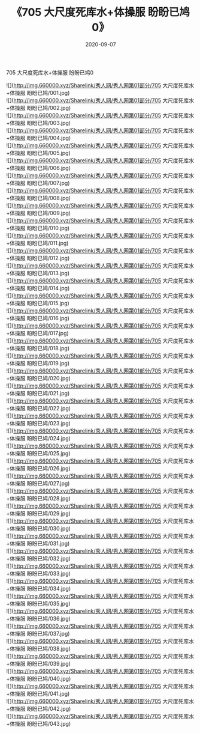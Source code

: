 ﻿---
layout: post
title:  《705 大尺度死库水+体操服 盼盼已鸠0》
date:   2020-09-07
img: http://img.660000.xyz/Sharelink/秀人网/秀人网第01部分/705 大尺度死库水+体操服 盼盼已鸠0/000.jpg
categories: [美女, 清纯, 唯美]
---

705 大尺度死库水+体操服 盼盼已鸠0

  ![](http://img.660000.xyz/Sharelink/秀人网/秀人网第01部分/705 大尺度死库水+体操服 盼盼已鸠/001.jpg) <br> ![](http://img.660000.xyz/Sharelink/秀人网/秀人网第01部分/705 大尺度死库水+体操服 盼盼已鸠/002.jpg) <br> ![](http://img.660000.xyz/Sharelink/秀人网/秀人网第01部分/705 大尺度死库水+体操服 盼盼已鸠/003.jpg) <br> ![](http://img.660000.xyz/Sharelink/秀人网/秀人网第01部分/705 大尺度死库水+体操服 盼盼已鸠/004.jpg) <br> ![](http://img.660000.xyz/Sharelink/秀人网/秀人网第01部分/705 大尺度死库水+体操服 盼盼已鸠/005.jpg) <br> ![](http://img.660000.xyz/Sharelink/秀人网/秀人网第01部分/705 大尺度死库水+体操服 盼盼已鸠/006.jpg) <br> ![](http://img.660000.xyz/Sharelink/秀人网/秀人网第01部分/705 大尺度死库水+体操服 盼盼已鸠/007.jpg) <br> ![](http://img.660000.xyz/Sharelink/秀人网/秀人网第01部分/705 大尺度死库水+体操服 盼盼已鸠/008.jpg) <br> ![](http://img.660000.xyz/Sharelink/秀人网/秀人网第01部分/705 大尺度死库水+体操服 盼盼已鸠/009.jpg) <br> ![](http://img.660000.xyz/Sharelink/秀人网/秀人网第01部分/705 大尺度死库水+体操服 盼盼已鸠/010.jpg) <br> ![](http://img.660000.xyz/Sharelink/秀人网/秀人网第01部分/705 大尺度死库水+体操服 盼盼已鸠/011.jpg) <br> ![](http://img.660000.xyz/Sharelink/秀人网/秀人网第01部分/705 大尺度死库水+体操服 盼盼已鸠/012.jpg) <br> ![](http://img.660000.xyz/Sharelink/秀人网/秀人网第01部分/705 大尺度死库水+体操服 盼盼已鸠/013.jpg) <br> ![](http://img.660000.xyz/Sharelink/秀人网/秀人网第01部分/705 大尺度死库水+体操服 盼盼已鸠/014.jpg) <br> ![](http://img.660000.xyz/Sharelink/秀人网/秀人网第01部分/705 大尺度死库水+体操服 盼盼已鸠/015.jpg) <br> ![](http://img.660000.xyz/Sharelink/秀人网/秀人网第01部分/705 大尺度死库水+体操服 盼盼已鸠/016.jpg) <br> ![](http://img.660000.xyz/Sharelink/秀人网/秀人网第01部分/705 大尺度死库水+体操服 盼盼已鸠/017.jpg) <br> ![](http://img.660000.xyz/Sharelink/秀人网/秀人网第01部分/705 大尺度死库水+体操服 盼盼已鸠/018.jpg) <br> ![](http://img.660000.xyz/Sharelink/秀人网/秀人网第01部分/705 大尺度死库水+体操服 盼盼已鸠/019.jpg) <br> ![](http://img.660000.xyz/Sharelink/秀人网/秀人网第01部分/705 大尺度死库水+体操服 盼盼已鸠/020.jpg) <br> ![](http://img.660000.xyz/Sharelink/秀人网/秀人网第01部分/705 大尺度死库水+体操服 盼盼已鸠/021.jpg) <br> ![](http://img.660000.xyz/Sharelink/秀人网/秀人网第01部分/705 大尺度死库水+体操服 盼盼已鸠/022.jpg) <br> ![](http://img.660000.xyz/Sharelink/秀人网/秀人网第01部分/705 大尺度死库水+体操服 盼盼已鸠/023.jpg) <br> ![](http://img.660000.xyz/Sharelink/秀人网/秀人网第01部分/705 大尺度死库水+体操服 盼盼已鸠/024.jpg) <br> ![](http://img.660000.xyz/Sharelink/秀人网/秀人网第01部分/705 大尺度死库水+体操服 盼盼已鸠/025.jpg) <br> ![](http://img.660000.xyz/Sharelink/秀人网/秀人网第01部分/705 大尺度死库水+体操服 盼盼已鸠/026.jpg) <br> ![](http://img.660000.xyz/Sharelink/秀人网/秀人网第01部分/705 大尺度死库水+体操服 盼盼已鸠/027.jpg) <br> ![](http://img.660000.xyz/Sharelink/秀人网/秀人网第01部分/705 大尺度死库水+体操服 盼盼已鸠/028.jpg) <br> ![](http://img.660000.xyz/Sharelink/秀人网/秀人网第01部分/705 大尺度死库水+体操服 盼盼已鸠/029.jpg) <br> ![](http://img.660000.xyz/Sharelink/秀人网/秀人网第01部分/705 大尺度死库水+体操服 盼盼已鸠/030.jpg) <br> ![](http://img.660000.xyz/Sharelink/秀人网/秀人网第01部分/705 大尺度死库水+体操服 盼盼已鸠/031.jpg) <br> ![](http://img.660000.xyz/Sharelink/秀人网/秀人网第01部分/705 大尺度死库水+体操服 盼盼已鸠/032.jpg) <br> ![](http://img.660000.xyz/Sharelink/秀人网/秀人网第01部分/705 大尺度死库水+体操服 盼盼已鸠/033.jpg) <br> ![](http://img.660000.xyz/Sharelink/秀人网/秀人网第01部分/705 大尺度死库水+体操服 盼盼已鸠/034.jpg) <br> ![](http://img.660000.xyz/Sharelink/秀人网/秀人网第01部分/705 大尺度死库水+体操服 盼盼已鸠/035.jpg) <br> ![](http://img.660000.xyz/Sharelink/秀人网/秀人网第01部分/705 大尺度死库水+体操服 盼盼已鸠/036.jpg) <br> ![](http://img.660000.xyz/Sharelink/秀人网/秀人网第01部分/705 大尺度死库水+体操服 盼盼已鸠/037.jpg) <br> ![](http://img.660000.xyz/Sharelink/秀人网/秀人网第01部分/705 大尺度死库水+体操服 盼盼已鸠/038.jpg) <br> ![](http://img.660000.xyz/Sharelink/秀人网/秀人网第01部分/705 大尺度死库水+体操服 盼盼已鸠/039.jpg) <br> ![](http://img.660000.xyz/Sharelink/秀人网/秀人网第01部分/705 大尺度死库水+体操服 盼盼已鸠/040.jpg) <br> ![](http://img.660000.xyz/Sharelink/秀人网/秀人网第01部分/705 大尺度死库水+体操服 盼盼已鸠/041.jpg) <br> ![](http://img.660000.xyz/Sharelink/秀人网/秀人网第01部分/705 大尺度死库水+体操服 盼盼已鸠/042.jpg) <br> ![](http://img.660000.xyz/Sharelink/秀人网/秀人网第01部分/705 大尺度死库水+体操服 盼盼已鸠/043.jpg) <br>
